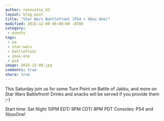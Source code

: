 ```yaml
---
author: renovatio_42
layout: blog-post
title: "Star Wars Battlefront (PS4 + Xbox One)"
modified: 2015-12-09 00:00:00 -0700
category:
 - events
tags:
 - ea
 - star-wars
 - battlefront
 - xbox-one
 - ps4
image: 2015-12-09.jpg
comments: true
share: true
---
```


This Saturday join us for some Turn Point on Battle of Jakku, and more on Star Wars Battlefront! Drinks and snacks will be served if you provide them ;-)

Start time: Sat Night 10PM EDT/ 9PM CDT/ 8PM PDT
Consoles: PS4 and XboxOne!